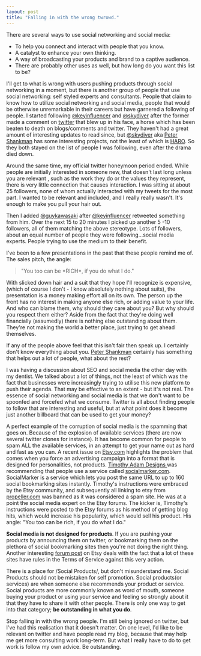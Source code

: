 ```yaml
---
layout: post
title: "Falling in with the wrong twrowd."
---
```


There are several ways to use social networking and social media:

* To help you connect and interact with people that you know.
* A catalyst to enhance your own thinking.
* A way of broadcasting your products and brand to a captive audience.
* There are probably other uses as well, but how long do you want this list to be?

I'll get to what is wrong with users pushing products through social networking in a moment, but there is another group of people that use social networking: self styled experts and consultants. People that claim to know how to utilize social networking and social media, people that would be otherwise unremarkable in their careers but have garnered a following of people.
I started following <a href="http://www.twitter.com/keyinfluencer">@keyinfluencer</a> and <a href="http://www.twitter.com/skydiver">@skydiver</a> after the former made a comment on <a href="http://twitter.com">twitter</a> that blew up in his face, a horse which has been beaten to death on blogs/comments and twitter.  They haven't had a great amount of interesting updates to read since, but <a href="http://www.twitter.com/skydiver">@skydiver</a> aka <a href="http://www.shankman.com">Peter Shankman</a> has some interesting projects, not the least of which is <a href="http://www.helpareporter.com/">HARO</a>. So they both stayed on the list of people I was following, even after the drama died down.

Around the same time, my official twitter honeymoon period ended. While people are initially interested in someone new, that doesn't last long unless you are relevant , such as the work they do or the values they represent, there is very little connection that causes interaction. I was sitting at about 25 followers, none of whom actually interacted with my tweets for the most part. I wanted to be relevant and included, and I really really wasn't. It's enough to make you pull your hair out.

Then I added <a href="http://twitter.com/guykawasaki">@guykawasaki</a> after <a href="http://twitter.com/keyinfluencer">@keyinfluencer</a> retweeted something from him. Over the next 15 to 20 minutes I picked up another 5 -10 followers, all of them matching the above stereotype. Lots of followers, about an equal number of people they were following...social media experts. People trying to use the medium to their benefit.

I've been to a few presentations in the past that these people remind me of. The sales pitch, the angle:
<blockquote>"You too can be *RICH*, if you do what I do."</blockquote>
With slicked down hair and a suit that they hope I'll recognize is expensive, (which of course I don't - I know absolutely nothing about suits), the presentation is a money making effort all on its own. The person up the front has no interest in making anyone else rich, or adding value to your life. And who can blame them, why should they care about you? But why should you respect them either? Aside from the fact that they're doing well financially (assumedly) there is nothing else outstanding about them. They're not making the world a better place, just trying to get ahead themselves.

If any of the people above feel that this isn't fair then speak up. I certainly don't know everything about you. <a href="http://www.shankman.com">Peter Shankman</a> certainly has something that helps out a lot of people, what about the rest?

I was having a discussion about SEO and social media the other day with my dentist. We talked about a lot of things, not the least of which was the fact that businesses were increasingly trying to utilise this new platform to push their agenda. That may be effective to an extent - but it's not real. The essence of social networking and social media is that we don't want to be spoonfed and forcefed what we consume. Twitter is all about finding people to follow that are interesting and useful, but at what point does it become just another billboard that can be used to get your money?

A perfect example of the corruption of social media is the spamming that goes on. Because of the explosion of available services (there are now several twitter clones for instance). It has become common for people to spam ALL the available services, in an attempt to get your name out as hard and fast as you can. A recent issue on <a href="http://etsy.com">Etsy.com</a> highlights the problem that comes when you force an advertising campaign into a format that is designed for personalities, not products. <a href="http://timothyadamdesigns.blogspot.com/2008/12/social-bookmarking-in-flash.html">Timothy Adam Designs </a>was recommending that people use a service called <a href="http://socialmarker.com">socialmarker.com</a>. SocialMarker is a service which lets you post the same URL to up to 160 social bookmarking sites instantly. Timothy's instructions were embraced by the Etsy community, and subsequently all linking to etsy from <a href="http://propeller.com">propeller.com</a> was banned as it was considered a spam site.  He was at a point the social media expert on the Etsy forums. The kicker is, Timothy's instructions were posted to the Etsy forums as his method of getting blog hits, which would increase his popularity, which would sell his product. His angle: "You too can be rich, if you do what I do."

<strong>Social media is not designed for products</strong>. If you are pushing your products by announcing them on twitter, or bookmarking them on the plethora of social bookmarking sites then you're not doing the right thing. Another interesting <a href="http://www.etsy.com/forums_thread.php?thread_id=6025057">forum post</a> on Etsy deals with the fact that a lot of these sites have rules in the Terms of Service against this very action.

There is a place for /Social Products/,  but don't misunderstand me. Social Products should not be mistaken for self promotion. Social products(or services) are when someone else recommends your product or service. Social products are more commonly known as word of mouth, someone buying your product or using your service and feeling so strongly about it that they have to share it with other people. There is only one way to get into that category; <strong>be outstanding in what you do</strong>.

Stop falling in with the wrong people. I'm still being ignored on twitter, but I've had this realisation that it doesn't matter. On one level, I'd like to be relevant on twitter and have people read my blog, because that may help me get more consulting work long-term. But what I really have to do to get work is follow my own advice. Be outstanding.
